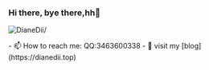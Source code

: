 ### Hi there, bye there,hh👋
<p align="left"> <img src=https://komarev.com/ghpvc/?username=DianeDii alt=DianeDii/> </p>
- 📫 How to reach me: QQ:3463600338
- 💬 visit my [blog](https://dianedii.top)
<!--
**DianeDii/DianeDii** is a ✨ _special_ ✨ repository because its `README.md` (this file) appears on your GitHub profile.

Here are some ideas to get you started:
- 👯 I’m looking to collaborate on ...
- 🤔 I’m looking for help with ...

- - 😄 Pronouns: ...
- ⚡ Fun fact: ...
- - 🔭 I’m currently working on ...
- 🌱 I’m currently learning  ...
-->




